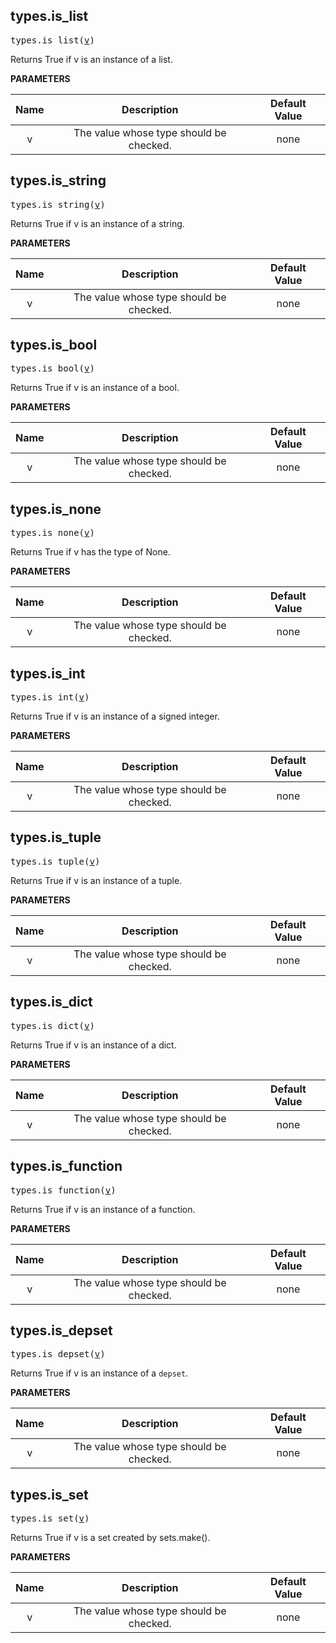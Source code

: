 <!-- Generated with Stardoc: http://skydoc.bazel.build -->

<a name="#types.is_list"></a>

## types.is_list

<pre>
types.is_list(<a href="#types.is_list-v">v</a>)
</pre>

Returns True if v is an instance of a list.

**PARAMETERS**


| Name  | Description | Default Value |
| :-------------: | :-------------: | :-------------: |
| v |  The value whose type should be checked.   |  none |


<a name="#types.is_string"></a>

## types.is_string

<pre>
types.is_string(<a href="#types.is_string-v">v</a>)
</pre>

Returns True if v is an instance of a string.

**PARAMETERS**


| Name  | Description | Default Value |
| :-------------: | :-------------: | :-------------: |
| v |  The value whose type should be checked.   |  none |


<a name="#types.is_bool"></a>

## types.is_bool

<pre>
types.is_bool(<a href="#types.is_bool-v">v</a>)
</pre>

Returns True if v is an instance of a bool.

**PARAMETERS**


| Name  | Description | Default Value |
| :-------------: | :-------------: | :-------------: |
| v |  The value whose type should be checked.   |  none |


<a name="#types.is_none"></a>

## types.is_none

<pre>
types.is_none(<a href="#types.is_none-v">v</a>)
</pre>

Returns True if v has the type of None.

**PARAMETERS**


| Name  | Description | Default Value |
| :-------------: | :-------------: | :-------------: |
| v |  The value whose type should be checked.   |  none |


<a name="#types.is_int"></a>

## types.is_int

<pre>
types.is_int(<a href="#types.is_int-v">v</a>)
</pre>

Returns True if v is an instance of a signed integer.

**PARAMETERS**


| Name  | Description | Default Value |
| :-------------: | :-------------: | :-------------: |
| v |  The value whose type should be checked.   |  none |


<a name="#types.is_tuple"></a>

## types.is_tuple

<pre>
types.is_tuple(<a href="#types.is_tuple-v">v</a>)
</pre>

Returns True if v is an instance of a tuple.

**PARAMETERS**


| Name  | Description | Default Value |
| :-------------: | :-------------: | :-------------: |
| v |  The value whose type should be checked.   |  none |


<a name="#types.is_dict"></a>

## types.is_dict

<pre>
types.is_dict(<a href="#types.is_dict-v">v</a>)
</pre>

Returns True if v is an instance of a dict.

**PARAMETERS**


| Name  | Description | Default Value |
| :-------------: | :-------------: | :-------------: |
| v |  The value whose type should be checked.   |  none |


<a name="#types.is_function"></a>

## types.is_function

<pre>
types.is_function(<a href="#types.is_function-v">v</a>)
</pre>

Returns True if v is an instance of a function.

**PARAMETERS**


| Name  | Description | Default Value |
| :-------------: | :-------------: | :-------------: |
| v |  The value whose type should be checked.   |  none |


<a name="#types.is_depset"></a>

## types.is_depset

<pre>
types.is_depset(<a href="#types.is_depset-v">v</a>)
</pre>

Returns True if v is an instance of a `depset`.

**PARAMETERS**


| Name  | Description | Default Value |
| :-------------: | :-------------: | :-------------: |
| v |  The value whose type should be checked.   |  none |


<a name="#types.is_set"></a>

## types.is_set

<pre>
types.is_set(<a href="#types.is_set-v">v</a>)
</pre>

Returns True if v is a set created by sets.make().

**PARAMETERS**


| Name  | Description | Default Value |
| :-------------: | :-------------: | :-------------: |
| v |  The value whose type should be checked.   |  none |



